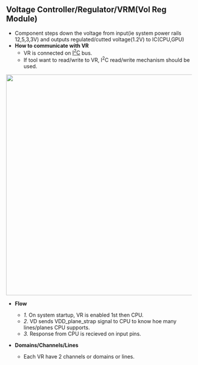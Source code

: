 ## Voltage Controller/Regulator/VRM(Vol Reg Module)
- Component steps down the voltage from input(ie system power rails 12,5,3,3V) and outputs regulated/cutted voltage(1.2V) to IC(CPU,GPU)
- **How to communicate with VR**
  - VR is connected on [I<sup>2</sup>C](/cpu_memory_thread_process/CPU/Communication/Buses/I2C.md) bus.
  - If tool want to read/write to VR, I<sup>2</sup>C read/write mechanism should be used.

<img src="https://i.ibb.co/VMHLZdg/voltage-regulator.png" width="600" />

- **Flow**
  - *1.* On system startup, VR is enabled 1st then CPU.
  - *2.* VD sends VDD_plane_strap signal to CPU to know hoe many lines/planes CPU supports.
  - *3.* Response from CPU is recieved on input pins.

- **Domains/Channels/Lines**
  - Each VR have 2 channels or domains or lines.
